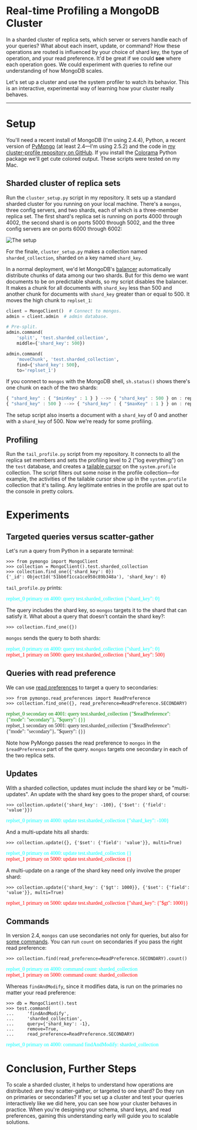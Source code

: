 Real-time Profiling a MongoDB Cluster
=====================================

In a sharded cluster of replica sets, which server or servers handle each of your queries? What about each insert, update, or command? How these operations are routed is influenced by your choice of shard key, the type of operation, and your read preference. It'd be great if we could **see** where each operation goes. We could experiment with queries to refine our understanding of how MongoDB scales.

Let's set up a cluster and use the system profiler to watch its behavior. This is an interactive, experimental way of learning how your cluster really behaves.

***

# Setup

You'll need a recent install of MongoDB (I'm using 2.4.4), Python, a recent version of [PyMongo](https://pypi.python.org/pypi/pymongo/) (at least 2.4&mdash;I'm using 2.5.2) and the code in [my cluster-profile repository on GitHub](https://github.com/ajdavis/cluster-profile). If you install the [Colorama](https://pypi.python.org/pypi/colorama) Python package we'll get cute colored output. These scripts were tested on my Mac.

## Sharded cluster of replica sets

Run the `cluster_setup.py` script in my repository. It sets up a standard sharded cluster for you running on your local machine. There's a `mongos`, three config servers, and two shards, each of which is a three-member replica set. The first shard's replica set is running on ports 4000 through 4002, the second shard is on ports 5000 through 5002, and the three config servers are on ports 6000 through 6002:

![The setup](https://raw.github.com/ajdavis/cluster-profile/master/_static/setup.png "The setup")

For the finale, `cluster_setup.py` makes a collection named `sharded_collection`, sharded on a key named `shard_key`.

In a normal deployment, we'd let MongoDB's [balancer](http://docs.mongodb.org/manual/core/sharded-clusters/#sharding-balancing) automatically distribute chunks of data among our two shards. But for this demo we want documents to be on predictable shards, so my script disables the balancer. It makes a chunk for all documents with `shard_key` less than 500 and another chunk for documents with `shard_key` greater than or equal to 500. It moves the high chunk to `replset_1`:

```python
client = MongoClient()  # Connect to mongos.
admin = client.admin  # admin database.

# Pre-split.
admin.command(
    'split', 'test.sharded_collection',
    middle={'shard_key': 500})

admin.command(
    'moveChunk', 'test.sharded_collection',
    find={'shard_key': 500},
    to='replset_1')
```

If you connect to `mongos` with the MongoDB shell, `sh.status()` shows there's one chunk on each of the two shards:

```javascript
{ "shard_key" : { "$minKey" : 1 } } -->> { "shard_key" : 500 } on : replset_0 { "t" : 2, "i" : 1 }
{ "shard_key" : 500 } -->> { "shard_key" : { "$maxKey" : 1 } } on : replset_1 { "t" : 2, "i" : 0 }
```

The setup script also inserts a document with a `shard_key` of 0 and another with a `shard_key` of 500. Now we're ready for some profiling.

## Profiling

Run the `tail_profile.py` script from my repository. It connects to all the replica set members and sets the profiling level to 2 ("log everything") on the `test` database, and creates a [tailable cursor](http://docs.mongodb.org/manual/tutorial/create-tailable-cursor/) on the `system.profile` collection. The script filters out some noise in the profile collection&mdash;for example, the activities of the tailable cursor show up in the `system.profile` collection that it's tailing. Any legitimate entries in the profile are spat out to the console in pretty colors.

# Experiments

## Targeted queries versus scatter-gather

Let's run a query from Python in a separate terminal:

```
>>> from pymongo import MongoClient
>>> collection = MongoClient().test.sharded_collection
>>> collection.find_one({'shard_key': 0})
{'_id': ObjectId('51bb6f1cca1ce958c89b348a'), 'shard_key': 0}
```

`tail_profile.py` prints:

<span style="font-family:mono; color: aqua">replset\_0 primary on 4000: query test.sharded\_collection {"shard\_key": 0}</span><br>

The query includes the shard key, so `mongos` targets it to the shard that can satisfy it. What about a query that doesn't contain the shard key?:

```
>>> collection.find_one({})
```

`mongos` sends the query to both shards:

<span style="font-family:mono; color: aqua">replset\_0 primary on 4000: query test.sharded\_collection {"shard\_key": 0}</span><br>
<span style="font-family:mono; color:red">replset\_1 primary on 5000: query test.sharded\_collection {"shard\_key": 500}</span>

## Queries with read preference

We can use [read preferences](http://emptysqua.re/blog/reading-from-mongodb-replica-sets-with-pymongo/) to target a query to secondaries:

```
>>> from pymongo.read_preferences import ReadPreference
>>> collection.find_one({}, read_preference=ReadPreference.SECONDARY)
```

<span style="font-family:mono; color: green">replset\_0 secondary on 4001: query test.sharded\_collection {"$readPreference": {"mode": "secondary"}, "$query": {}}</span><br>
<span style="font-family:mono">replset\_1 secondary on 5001: query test.sharded\_collection {"$readPreference": {"mode": "secondary"}, "$query": {}}</span>

Note how PyMongo passes the read preference to `mongos` in the `$readPreference` part of the query. `mongos` targets one secondary in each of the two replica sets.

## Updates

With a sharded collection, updates must include the shard key or be "multi-updates". An update with the shard key goes to the proper shard, of course:

```
>>> collection.update({'shard_key': -100}, {'$set': {'field': 'value'}})
```

<span style="font-family:mono; color: aqua">replset\_0 primary on 4000: update test.sharded\_collection {"shard\_key": -100}</span>

And a multi-update hits all shards:

```
>>> collection.update({}, {'$set': {'field': 'value'}}, multi=True)
```

<span style="font-family:mono; color: aqua">replset\_0 primary on 4000: update test.sharded\_collection {}</span><br>
<span style="font-family:mono; color: red">replset\_1 primary on 5000: update test.sharded\_collection {}</span>

A multi-update on a range of the shard key need only involve the proper shard:

```
>>> collection.update({'shard_key': {'$gt': 1000}}, {'$set': {'field': 'value'}}, multi=True)
```

<span style="font-family:mono; color: red">replset\_1 primary on 5000: update test.sharded\_collection {"shard\_key": {"$gt": 1000}}</span>

## Commands

In version 2.4, `mongos` can use secondaries not only for queries, but also for [some commands](http://docs.mongodb.org/manual/core/read-preference/#database-commands). You can run `count` on secondaries if you pass the right read preference:

```
>>> collection.find(read_preference=ReadPreference.SECONDARY).count()
```

<span style="font-family:mono; color: aqua">replset\_0 primary on 4000: command count: sharded\_collection</span><br>
<span style="font-family:mono; color: red">replset\_1 primary on 5000: command count: sharded\_collection</span>

Whereas `findAndModify`, since it modifies data, is run on the primaries no matter your read preference:

```
>>> db = MongoClient().test
>>> test.command(
...     'findAndModify',
...     'sharded_collection',
...     query={'shard_key': -1},
...     remove=True,
...     read_preference=ReadPreference.SECONDARY)
```

<span style="font-family:mono; color: aqua">replset\_0 primary on 4000: command findAndModify: sharded\_collection</span>

# Conclusion, Further Steps

To scale a sharded cluster, it helps to understand how operations are distributed: are they scatter-gather, or targeted to one shard? Do they run on primaries or secondaries? If you set up a cluster and test your queries interactively like we did here, you can see how your cluster behaves in practice. When you're designing your schema, shard keys, and read preferences, gaining this understanding early will guide you to scalable solutions.
